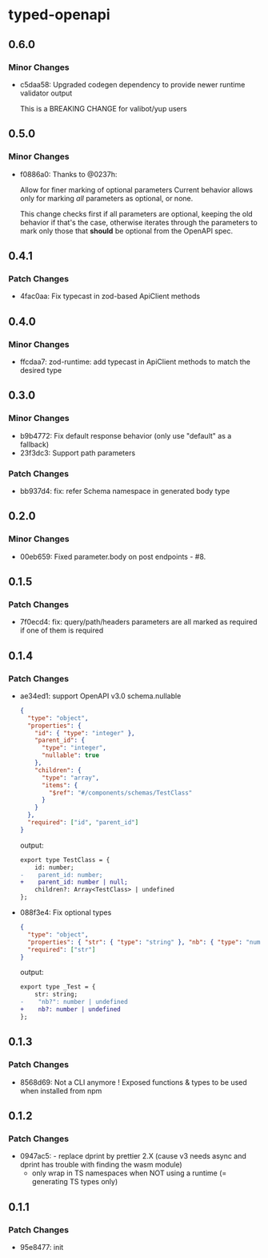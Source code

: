 # typed-openapi

## 0.6.0

### Minor Changes

- c5daa58: Upgraded codegen dependency to provide newer runtime validator output

  This is a BREAKING CHANGE for valibot/yup users

## 0.5.0

### Minor Changes

- f0886a0: Thanks to @0237h:

  Allow for finer marking of optional parameters Current behavior allows only for marking _all_ parameters as optional,
  or none.

  This change checks first if all parameters are optional, keeping the old behavior if that's the case, otherwise
  iterates through the parameters to mark only those that **should** be optional from the OpenAPI spec.

## 0.4.1

### Patch Changes

- 4fac0aa: Fix typecast in zod-based ApiClient methods

## 0.4.0

### Minor Changes

- ffcdaa7: zod-runtime: add typecast in ApiClient methods to match the desired type

## 0.3.0

### Minor Changes

- b9b4772: Fix default response behavior (only use "default" as a fallback)
- 23f3dc3: Support path parameters

### Patch Changes

- bb937d4: fix: refer Schema namespace in generated body type

## 0.2.0

### Minor Changes

- 00eb659: Fixed parameter.body on post endpoints - #8.

## 0.1.5

### Patch Changes

- 7f0ecd4: fix: query/path/headers parameters are all marked as required if one of them is required

## 0.1.4

### Patch Changes

- ae34ed1: support OpenAPI v3.0 schema.nullable

  ```json
  {
    "type": "object",
    "properties": {
      "id": { "type": "integer" },
      "parent_id": {
        "type": "integer",
        "nullable": true
      },
      "children": {
        "type": "array",
        "items": {
          "$ref": "#/components/schemas/TestClass"
        }
      }
    },
    "required": ["id", "parent_id"]
  }
  ```

  output:

  ```diff
  export type TestClass = {
      id: number;
  -    parent_id: number;
  +    parent_id: number | null;
      children?: Array<TestClass> | undefined
  };
  ```

- 088f3e4: Fix optional types

  ```json
  {
    "type": "object",
    "properties": { "str": { "type": "string" }, "nb": { "type": "number" } },
    "required": ["str"]
  }
  ```

  output:

  ```diff
  export type _Test = {
      str: string;
  -    "nb?": number | undefined
  +    nb?: number | undefined
  };
  ```

## 0.1.3

### Patch Changes

- 8568d69: Not a CLI anymore ! Exposed functions & types to be used when installed from npm

## 0.1.2

### Patch Changes

- 0947ac5: - replace dprint by prettier 2.X (cause v3 needs async and dprint has trouble with finding the wasm module)
  - only wrap in TS namespaces when NOT using a runtime (= generating TS types only)

## 0.1.1

### Patch Changes

- 95e8477: init
